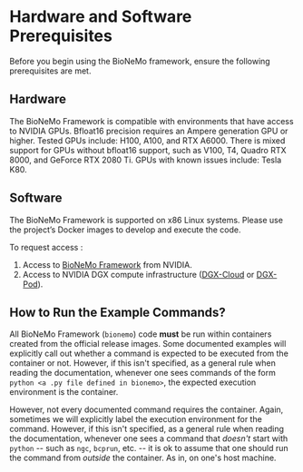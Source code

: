 # Hardware and Software Prerequisites

Before you begin using the BioNeMo framework, ensure the following prerequisites are met.

## Hardware

The BioNeMo Framework is compatible with environments that have access to NVIDIA GPUs. Bfloat16 precision requires an Ampere generation GPU or higher. Tested GPUs include: H100, A100, and RTX A6000. There is mixed support for GPUs without bfloat16 support, such as V100, T4, Quadro RTX 8000, and GeForce RTX 2080 Ti. GPUs with known issues include: Tesla K80.

## Software

The BioNeMo Framework is supported on x86 Linux systems. Please use the project’s Docker images to develop and execute the code.

To request access :

1. Access to [BioNeMo Framework](https://www.nvidia.com/en-us/gpu-cloud/bionemo/) from NVIDIA.
2. Access to NVIDIA DGX compute infrastructure ([DGX-Cloud](https://www.nvidia.com/en-us/data-center/dgx-cloud/) or [DGX-Pod](https://www.nvidia.com/en-us/data-center/dgx-basepod/)).

## How to Run the Example Commands?
All BioNeMo Framework (`bionemo`) code **must** be run within containers created from the official release images.
Some documented examples will explicitly call out whether a command is expected to be executed from the container or not.
However, if this isn't specified, as a general rule when reading the documentation, whenever one sees commands of the form `python <a .py file defined in bionemo>`, the expected execution environment is the container.

However, not every documented command requires the container.
Again, sometimes we will explicitly label the execution environment for the command.
However, if this isn't specified, as a general rule when reading the documentation, whenever one sees a command that _doesn't_ start with `python` -- such as `ngc`, `bcprun`, etc. -- it is ok to assume that one should run the command from _outside_ the container.
As in, on one's host machine.
